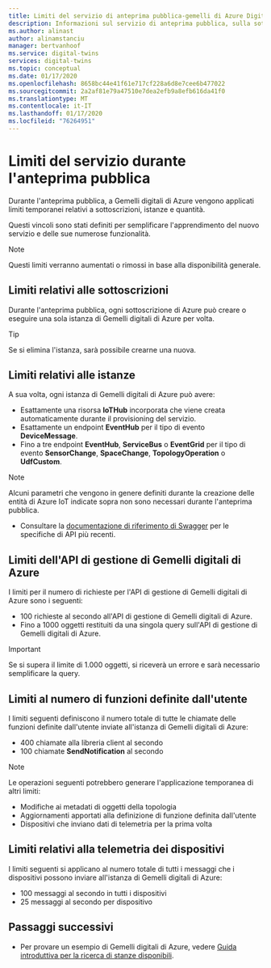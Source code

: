 ```yaml
---
title: Limiti del servizio di anteprima pubblica-gemelli di Azure Digital | Microsoft Docs
description: Informazioni sul servizio di anteprima pubblica, sulla sottoscrizione, sull'istanza e sui limiti di velocità per i dispositivi gemelli digitali di Azure.
ms.author: alinast
author: alinamstanciu
manager: bertvanhoof
ms.service: digital-twins
services: digital-twins
ms.topic: conceptual
ms.date: 01/17/2020
ms.openlocfilehash: 8658bc44e41f61e717cf228a6d8e7cee6b477022
ms.sourcegitcommit: 2a2af81e79a47510e7dea2efb9a8efb616da41f0
ms.translationtype: MT
ms.contentlocale: it-IT
ms.lasthandoff: 01/17/2020
ms.locfileid: "76264951"
---
```

# <a name="public-preview-service-limits"></a>Limiti del servizio durante l'anteprima pubblica

Durante l'anteprima pubblica, a Gemelli digitali di Azure vengono applicati limiti temporanei relativi a sottoscrizioni, istanze e quantità.

Questi vincoli sono stati definiti per semplificare l'apprendimento del nuovo servizio e delle sue numerose funzionalità.

> [!NOTE]
> Questi limiti verranno aumentati o rimossi in base alla disponibilità generale.

## <a name="per-subscription-limits"></a>Limiti relativi alle sottoscrizioni

Durante l'anteprima pubblica, ogni sottoscrizione di Azure può creare o eseguire una sola istanza di Gemelli digitali di Azure per volta.

> [!TIP]
> Se si elimina l'istanza, sarà possibile crearne una nuova.

## <a name="per-instance-limits"></a>Limiti relativi alle istanze

A sua volta, ogni istanza di Gemelli digitali di Azure può avere:

- Esattamente una risorsa **IoTHub** incorporata che viene creata automaticamente durante il provisioning del servizio.
- Esattamente un endpoint **EventHub** per il tipo di evento **DeviceMessage**.
- Fino a tre endpoint **EventHub**, **ServiceBus** o **EventGrid** per il tipo di evento **SensorChange**, **SpaceChange**, **TopologyOperation** o **UdfCustom**.

> [!NOTE]
> Alcuni parametri che vengono in genere definiti durante la creazione delle entità di Azure IoT indicate sopra non sono necessari durante l'anteprima pubblica.
> - Consultare la [documentazione di riferimento di Swagger](./how-to-use-swagger.md) per le specifiche di API più recenti.

## <a name="azure-digital-twins-management-api-limits"></a>Limiti dell'API di gestione di Gemelli digitali di Azure

I limiti per il numero di richieste per l'API di gestione di Gemelli digitali di Azure sono i seguenti:

- 100 richieste al secondo all'API di gestione di Gemelli digitali di Azure.
- Fino a 1000 oggetti restituiti da una singola query sull'API di gestione di Gemelli digitali di Azure.

> [!IMPORTANT]
> Se si supera il limite di 1.000 oggetti, si riceverà un errore e sarà necessario semplificare la query.

## <a name="user-defined-functions-rate-limits"></a>Limiti al numero di funzioni definite dall'utente

I limiti seguenti definiscono il numero totale di tutte le chiamate delle funzioni definite dall'utente inviate all'istanza di Gemelli digitali di Azure:

- 400 chiamate alla libreria client al secondo
- 100 chiamate **SendNotification** al secondo

> [!NOTE]
> Le operazioni seguenti potrebbero generare l'applicazione temporanea di altri limiti:
> - Modifiche ai metadati di oggetti della topologia
> - Aggiornamenti apportati alla definizione di funzione definita dall'utente
> - Dispositivi che inviano dati di telemetria per la prima volta

## <a name="device-telemetry-limits"></a>Limiti relativi alla telemetria dei dispositivi

I limiti seguenti si applicano al numero totale di tutti i messaggi che i dispositivi possono inviare all'istanza di Gemelli digitali di Azure:

- 100 messaggi al secondo in tutti i dispositivi
-   25 messaggi al secondo per dispositivo

## <a name="next-steps"></a>Passaggi successivi

- Per provare un esempio di Gemelli digitali di Azure, vedere [Guida introduttiva per la ricerca di stanze disponibili](./quickstart-view-occupancy-dotnet.md).
